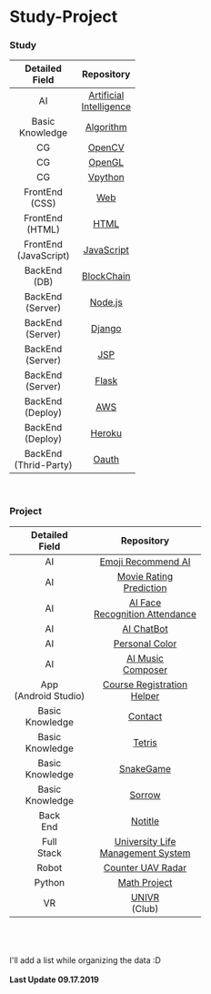 # Study-Project


### Study
|Detailed<br>Field|Repository|
|:--:|:--:|
|AI|[Artificial<br>Intelligence](https://github.com/study-artificial-intelligence/Artificial-Intelligence)|
|Basic<br>Knowledge|[Algorithm](https://github.com/kimkyeongnam/STUDY_Algorithm)|
|CG|[OpenCV](https://github.com/study-graphic/OpenCV)|
|CG|[OpenGL](https://github.com/study-graphic/OpenGL)|
|CG|[Vpython](https://github.com/study-graphic/Vpython)|
|FrontEnd<br>(CSS)|[Web](https://github.com/kimkyeongnam/STUDY_Web)|
|FrontEnd<br>(HTML)|[HTML](https://github.com/study-front-back/HTML)|
|FrontEnd<br>(JavaScript)|[JavaScript](https://github.com/study-front-back/JavaScript)|
|BackEnd<br>(DB)|[BlockChain](https://github.com/kimkyeongnam/BlockChain)|
|BackEnd<br>(Server)|[Node.js](https://github.com/study-front-back/Node.js)|
|BackEnd<br>(Server)|[Django](https://github.com/study-front-back/Django)|
|BackEnd<br>(Server)|[JSP](https://github.com/study-front-back/JSP)|
|BackEnd<br>(Server)|[Flask](https://github.com/study-front-back/Flask)|
|BackEnd<br>(Deploy)|[AWS](https://github.com/study-front-back/AWS)|
|BackEnd<br>(Deploy)|[Heroku](https://github.com/study-front-back/Heroku)|
|BackEnd<br>(Thrid-Party)|[Oauth](https://github.com/study-front-back/OAuth)|
<br>

### Project
|Detailed<br>Field|Repository|
|:--:|:--:|
|AI|[Emoji Recommend AI](https://github.com/sejongresearch/EmojiRecommend)|
|AI|[Movie Rating<br>Prediction](https://github.com/study-artificial-intelligence/Movie-Rating-Prediction)|
|AI|[AI Face<br>Recognition Attendance](https://github.com/study-artificial-intelligence/AI-Face-Recognition-Attendance)|
|AI|[AI ChatBot](https://github.com/min942773/SejongHackathon)|
|AI|[Personal Color](https://github.com/kimkyeongnam/Personal-Color)|
|AI|[AI Music<br>Composer](https://github.com/study-artificial-intelligence/AI-Music-Composer)|
|App<br>(Android Studio)|[Course Registration<br>Helper](https://github.com/study-application/Course-Registration-Helper)|
|Basic<br>Knowledge|[Contact](https://github.com/kimkyeongnam/Contact-Program-Project)|
|Basic<br>Knowledge|[Tetris](https://github.com/kimkyeongnam/Tetris)|
|Basic<br>Knowledge|[SnakeGame](https://github.com/kimkyeongnam/OSS-SnakeGame)|
|Basic<br>Knowledge|[Sorrow](https://github.com/melisdiary/SW-Basic-Design)|
|Back<br>End|[Notitle](https://github.com/kimkyeongnam/D2-Campus-Fest)|
|Full<br>Stack|[University Life<br>Management System](https://github.com/study-front-back/University_Life_Management_System)|
|Robot|[Counter UAV Radar](https://github.com/seonghapark/cuav)|
|Python|[Math Project](https://github.com/kimkyeongnam/PROJECT_Math-AI)|
|VR|[UNIVR](https://github.com/sejongunivr)<br>(Club)|

<br><br><br>
I'll add a list while organizing the data :D
<br><br>**Last Update 09.17.2019**
